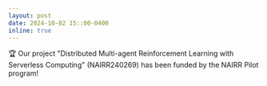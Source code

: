 ```yaml
---
layout: post
date: 2024-10-02 15::00-0400
inline: true
---
```


:trophy: Our project "Distributed Multi-agent Reinforcement Learning with Serverless Computing" (NAIRR240269) has been funded by the NAIRR Pilot program! 